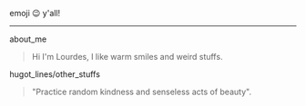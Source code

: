 emoji :wink: y'all!
***
about_me
>  Hi I'm Lourdes, I like warm smiles and weird stuffs.

hugot_lines/other_stuffs
> "Practice random kindness and senseless acts of beauty".
